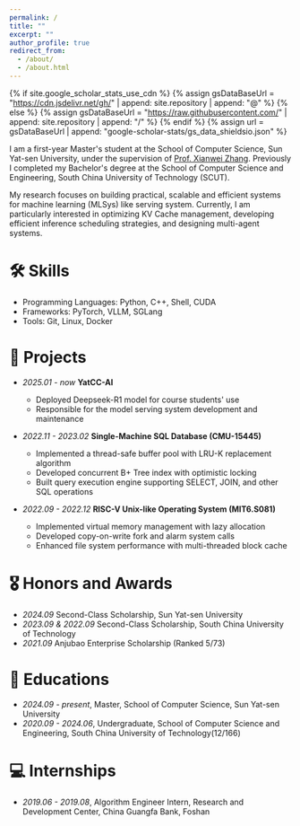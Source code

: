 ```yaml
---
permalink: /
title: ""
excerpt: ""
author_profile: true
redirect_from: 
  - /about/
  - /about.html
---
```


{% if site.google_scholar_stats_use_cdn %}
{% assign gsDataBaseUrl = "https://cdn.jsdelivr.net/gh/" | append: site.repository | append: "@" %}
{% else %}
{% assign gsDataBaseUrl = "https://raw.githubusercontent.com/" | append: site.repository | append: "/" %}
{% endif %}
{% assign url = gsDataBaseUrl | append: "google-scholar-stats/gs_data_shieldsio.json" %}

<span class='anchor' id='about-me'></span>

I am a first-year Master's student at the School of Computer Science, Sun Yat-sen University, under the supervision of [Prof. Xianwei Zhang](https://xianweiz.github.io/). Previously I completed my Bachelor's degree at the School of Computer Science and Engineering, South China University of Technology (SCUT).

My research focuses on building practical, scalable and efficient systems for machine learning (MLSys) like serving system. Currently, I am particularly interested in optimizing KV Cache management, developing efficient inference scheduling strategies, and designing multi-agent systems. 

# 🛠️ Skills 
- Programming Languages: Python, C++, Shell, CUDA
- Frameworks: PyTorch, VLLM, SGLang
- Tools: Git, Linux, Docker




<!-- # 🔥 News
- *2022.02*: &nbsp;🎉🎉 Lorem ipsum dolor sit amet, consectetur adipiscing elit. Vivamus ornare aliquet ipsum, ac tempus justo dapibus sit amet. 
- *2022.02*: &nbsp;🎉🎉 Lorem ipsum dolor sit amet, consectetur adipiscing elit. Vivamus ornare aliquet ipsum, ac tempus justo dapibus sit amet.  -->

<!-- # 📝 Publications  -->

<!-- <div class='paper-box'><div class='paper-box-image'><div><div class="badge">CVPR 2016</div><img src='images/500x300.png' alt="sym" width="100%"></div></div>
<div class='paper-box-text' markdown="1">

[Deep Residual Learning for Image Recognition](https://openaccess.thecvf.com/content_cvpr_2016/papers/He_Deep_Residual_Learning_CVPR_2016_paper.pdf)

**Kaiming He**, Xiangyu Zhang, Shaoqing Ren, Jian Sun

[**Project**](https://scholar.google.com/citations?view_op=view_citation&hl=zh-CN&user=DhtAFkwAAAAJ&citation_for_view=DhtAFkwAAAAJ:ALROH1vI_8AC) <strong><span class='show_paper_citations' data='DhtAFkwAAAAJ:ALROH1vI_8AC'></span></strong>
- Lorem ipsum dolor sit amet, consectetur adipiscing elit. Vivamus ornare aliquet ipsum, ac tempus justo dapibus sit amet. 
</div>
</div>

- [Lorem ipsum dolor sit amet, consectetur adipiscing elit. Vivamus ornare aliquet ipsum, ac tempus justo dapibus sit amet](https://github.com), A, B, C, **CVPR 2020** -->


# 🚀 Projects 
- *2025.01 - now* **YatCC-AI**
  - Deployed Deepseek-R1 model for course students' use
  - Responsible for the model serving system development and maintenance

- *2022.11 - 2023.02* **Single-Machine SQL Database (CMU-15445)**
  - Implemented a thread-safe buffer pool with LRU-K replacement algorithm
  - Developed concurrent B+ Tree index with optimistic locking
  - Built query execution engine supporting SELECT, JOIN, and other SQL operations

- *2022.09 - 2022.12* **RISC-V Unix-like Operating System (MIT6.S081)**
  - Implemented virtual memory management with lazy allocation
  - Developed copy-on-write fork and alarm system calls
  - Enhanced file system performance with multi-threaded block cache


# 🎖 Honors and Awards
- *2024.09* Second-Class Scholarship, Sun Yat-sen University
- *2023.09 & 2022.09* Second-Class Scholarship, South China University of Technology
- *2021.09* Anjubao Enterprise Scholarship (Ranked 5/73)

# 📖 Educations
- *2024.09 - present*, Master, School of Computer Science, Sun Yat-sen University
- *2020.09 - 2024.06*, Undergraduate, School of Computer Science and Engineering, South China University of Technology(12/166)


# 💻 Internships
- *2019.06 - 2019.08*, Algorithm Engineer Intern, Research and Development Center, China Guangfa Bank, Foshan